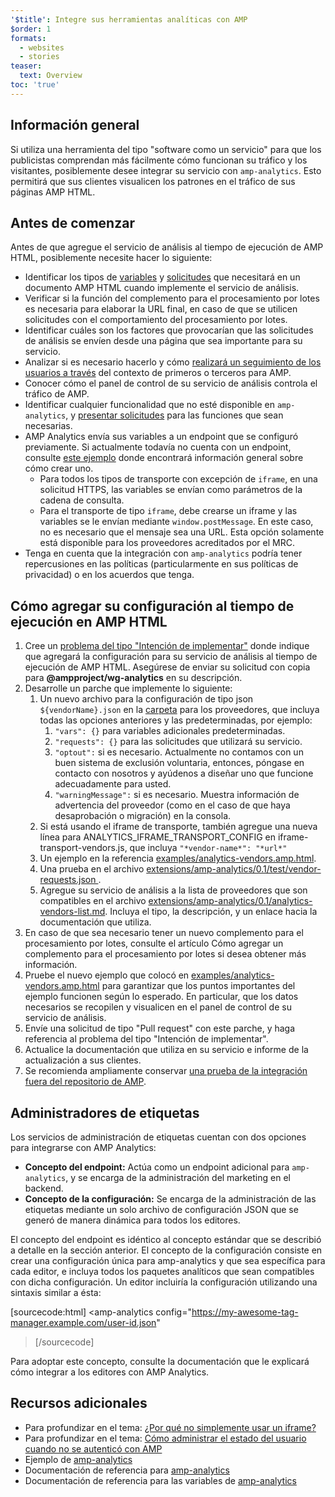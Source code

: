```yaml
---
'$title': Integre sus herramientas analíticas con AMP
$order: 1
formats:
  - websites
  - stories
teaser:
  text: Overview
toc: 'true'
---
```


<!--
This file is imported from https://github.com/ampproject/amphtml/blob/main/extensions/amp-analytics/integrating-analytics.md.
Please do not change this file.
If you have found a bug or an issue please
have a look and request a pull request there.
-->

## Información general <a name="overview"></a>

Si utiliza una herramienta del tipo "software como un servicio" para que los publicistas comprendan más fácilmente cómo funcionan su tráfico y los visitantes, posiblemente desee integrar su servicio con `amp-analytics`. Esto permitirá que sus clientes visualicen los patrones en el tráfico de sus páginas AMP HTML.

## Antes de comenzar <a name="before-you-begin"></a>

Antes de que agregue el servicio de análisis al tiempo de ejecución de AMP HTML, posiblemente necesite hacer lo siguiente:

- Identificar los tipos de [variables](https://github.com/ampproject/amphtml/blob/main/extensions/amp-analytics/analytics-vars.md) y [solicitudes](https://github.com/ampproject/amphtml/blob/main/extensions/amp-analytics/amp-analytics.md#requests) que necesitará en un documento AMP HTML cuando implemente el servicio de análisis.
- Verificar si la función del complemento para el procesamiento por lotes es necesaria para elaborar la URL final, en caso de que se utilicen solicitudes con el comportamiento del procesamiento por lotes.
- Identificar cuáles son los factores que provocarían que las solicitudes de análisis se envíen desde una página que sea importante para su servicio.
- Analizar si es necesario hacerlo y cómo [realizará un seguimiento de los usuarios a través](https://github.com/ampproject/amphtml/blob/main/docs/spec/amp-managing-user-state.md) del contexto de primeros o terceros para AMP.
- Conocer cómo el panel de control de su servicio de análisis controla el tráfico de AMP.
- Identificar cualquier funcionalidad que no esté disponible en `amp-analytics`, y [presentar solicitudes](https://github.com/ampproject/amphtml/issues/new) para las funciones que sean necesarias.
- AMP Analytics envía sus variables a un endpoint que se configuró previamente. Si actualmente todavía no cuenta con un endpoint, consulte [este ejemplo](https://github.com/ampproject/amp-publisher-sample#amp-analytics-sample) donde encontrará información general sobre cómo crear uno.
  - Para todos los tipos de transporte con excepción de `iframe`, en una solicitud HTTPS, las variables se envían como parámetros de la cadena de consulta.
  - Para el transporte de tipo `iframe`, debe crearse un iframe y las variables se le envían mediante `window.postMessage`. En este caso, no es necesario que el mensaje sea una URL. Esta opción solamente está disponible para los proveedores acreditados por el MRC.
- Tenga en cuenta que la integración con `amp-analytics` podría tener repercusiones en las políticas (particularmente en sus políticas de privacidad) o en los acuerdos que tenga.

## Cómo agregar su configuración al tiempo de ejecución en AMP HTML <a name="adding-your-configuration-to-the-amp-html-runtime"></a>

1. Cree un [ problema del tipo "Intención de implementar"](https://github.com/ampproject/amphtml/blob/main/extensions/amp-analytics/../../docs/contributing.md#contributing-features) donde indique que agregará la configuración para su servicio de análisis al tiempo de ejecución de AMP HTML. Asegúrese de enviar su solicitud con copia para **@ampproject/wg-analytics** en su descripción.
2. Desarrolle un parche que implemente lo siguiente:
   1. Un nuevo archivo para la configuración de tipo json `${vendorName}.json` en la [carpeta](https://github.com/ampproject/amphtml/tree/main/extensions/amp-analytics/0.1/vendors) para los proveedores, que incluya todas las opciones anteriores y las predeterminadas, por ejemplo:
      1. `"vars": {}` para variables adicionales predeterminadas.
      2. `"requests": {}` para las solicitudes que utilizará su servicio.
      3. `"optout":` si es necesario. Actualmente no contamos con un buen sistema de exclusión voluntaria, entonces, póngase en contacto con nosotros y ayúdenos a diseñar uno que funcione adecuadamente para usted.
      4. `"warningMessage":` si es necesario. Muestra información de advertencia del proveedor (como en el caso de que haya desaprobación o migración) en la consola.
   2. Si está usando el iframe de transporte, también agregue una nueva línea para ANALYTICS_IFRAME_TRANSPORT_CONFIG en iframe-transport-vendors.js, que incluya `"*vendor-name*": "*url*"`
   3. Un ejemplo en la referencia [examples/analytics-vendors.amp.html](https://github.com/ampproject/amphtml/blob/main/extensions/amp-analytics/../../examples/analytics-vendors.amp.html).
   4. Una prueba en el archivo [extensions/amp-analytics/0.1/test/vendor-requests.json ](https://github.com/ampproject/amphtml/blob/main/extensions/amp-analytics/../../extensions/amp-analytics/0.1/test/vendor-requests.json).
   5. Agregue su servicio de análisis a la lista de proveedores que son compatibles en el archivo [extensions/amp-analytics/0.1/analytics-vendors-list.md](https://github.com/ampproject/amphtml/blob/main/extensions/amp-analytics/./analytics-vendors-list.md). Incluya el tipo, la descripción, y un enlace hacia la documentación que utiliza.
3. En caso de que sea necesario tener un nuevo complemento para el procesamiento por lotes, consulte el artículo Cómo agregar un complemento para el procesamiento por lotes si desea obtener más información.
4. Pruebe el nuevo ejemplo que colocó en [examples/analytics-vendors.amp.html](https://github.com/ampproject/amphtml/blob/main/extensions/amp-analytics/../../examples/analytics-vendors.amp.html) para garantizar que los puntos importantes del ejemplo funcionen según lo esperado. En particular, que los datos necesarios se recopilen y visualicen en el panel de control de su servicio de análisis.
5. Envíe una solicitud de tipo "Pull request" con este parche, y haga referencia al problema del tipo "Intención de implementar".
6. Actualice la documentación que utiliza en su servicio e informe de la actualización a sus clientes.
7. Se recomienda ampliamente conservar [una prueba de la integración fuera del repositorio de AMP](https://github.com/ampproject/amphtml/blob/main/extensions/amp-analytics/../../3p/README.md#adding-proper-integration-tests).

## Administradores de etiquetas <a name="tag-managers"></a>

Los servicios de administración de etiquetas cuentan con dos opciones para integrarse con AMP Analytics:

- **Concepto del endpoint:** Actúa como un endpoint adicional para `amp-analytics`, y se encarga de la administración del marketing en el backend.
- **Concepto de la configuración:** Se encarga de la administración de las etiquetas mediante un solo archivo de configuración JSON que se generó de manera dinámica para todos los editores.

El concepto del endpoint es idéntico al concepto estándar que se describió a detalle en la sección anterior. El concepto de la configuración consiste en crear una configuración única para amp-analytics y que sea específica para cada editor, e incluya todos los paquetes analíticos que sean compatibles con dicha configuración. Un editor incluiría la configuración utilizando una sintaxis similar a ésta:

[sourcecode:html]
<amp-analytics
config="https://my-awesome-tag-manager.example.com/user-id.json"

> </amp-analytics>
> [/sourcecode]

Para adoptar este concepto, consulte la documentación que le explicará cómo integrar a los editores con AMP Analytics.

## Recursos adicionales <a name="further-resources"></a>

- Para profundizar en el tema: [¿Por qué no simplemente usar un iframe?](https://github.com/ampproject/amphtml/blob/main/extensions/amp-analytics/why-not-iframe.md)
- Para profundizar en el tema: [Cómo administrar el estado del usuario cuando no se autenticó con AMP](https://github.com/ampproject/amphtml/blob/main/docs/spec/amp-managing-user-state.md)
- Ejemplo de [amp-analytics](https://github.com/ampproject/amp-publisher-sample#amp-analytics-sample)
- Documentación de referencia para [amp-analytics](https://amp.dev/documentation/components/amp-analytics)
- Documentación de referencia para las variables de [amp-analytics](https://github.com/ampproject/amphtml/blob/main/extensions/amp-analytics/analytics-vars.md)
